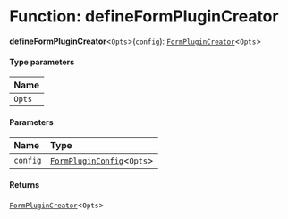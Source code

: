 # Function: defineFormPluginCreator

**defineFormPluginCreator**<`Opts`>(`config`): [`FormPluginCreator`](/en/auto-docs/editor/types/FormPluginCreator.md)<`Opts`>

#### Type parameters

| Name |
| :------ |
| `Opts` |

#### Parameters

| Name | Type |
| :------ | :------ |
| `config` | [`FormPluginConfig`](/en/auto-docs/editor/interfaces/FormPluginConfig.md)<`Opts`> |

#### Returns

[`FormPluginCreator`](/en/auto-docs/editor/types/FormPluginCreator.md)<`Opts`>
